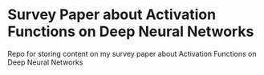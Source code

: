 # Survey Paper about Activation Functions on Deep Neural Networks
Repo for storing content on my survey paper about Activation Functions on Deep Neural Networks

